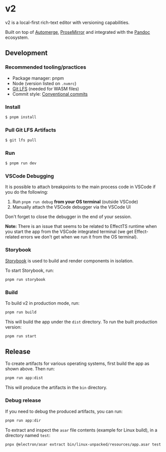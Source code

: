 # v2

v2 is a local-first rich-text editor with versioning capabilities.

Built on top of [Automerge](https://automerge.org/), [ProseMirror](https://prosemirror.net/) and integrated with the [Pandoc](https://pandoc.org/) ecosystem.

## Development

### Recommended tooling/practices

- Package manager: pnpm
- Node (version listed on `.nvmrc`)
- [Git LFS](https://git-lfs.com/) (needed for WASM files)
- Commit style: [Conventional commits](https://www.conventionalcommits.org/)

### Install

```sh
$ pnpm install
```

### Pull Git LFS Artifacts

```sh
$ git lfs pull
```

### Run

```sh
$ pnpm run dev
```

### VSCode Debugging

It is possible to attach breakpoints to the main process code in VSCode if you do the following:

1. Run `pnpm run debug` **from your OS terminal** (outside VSCode)
2. Manually attach the VSCode debugger via the VSCode UI

Don't forget to close the debugger in the end of your session.

**Note:** There is an issue that seems to be related to EffectTS runtime when you start the app from the VSCode integrated terminal (we get Effect-related errors we don't get when we run it from the OS terminal).

### Storybook

[Storybook](https://storybook.js.org) is used to build and render components in isolation.

To start Storybook, run:

```sh
pnpm run storybook
```

### Build

To build v2 in production mode, run:

```sh
pnpm run build
```

This will build the app under the `dist` directory. To run the built production version:

```sh
pnpm run start
```

## Release

To create artifacts for various operating systems, first build the app as shown above. Then run:

```sh
pnpm run app:dist
```

This will produce the artifacts in the `bin` directory.

### Debug release

If you need to debug the produced artifacts, you can run:

```sh
pnpm run app:dir
```

To extract and inspect the `asar` file contents (example for Linux build), in a directory named `test`:

```sh
pnpx @electron/asar extract bin/linux-unpacked/resources/app.asar test
```
